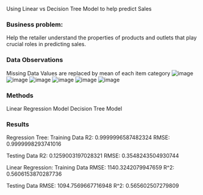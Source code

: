 Using Linear vs Decision Tree Model to help predict Sales

### Business problem:

Help the retailer understand the properties of products and outlets that play crucial roles in predicting sales.

### Data Observations
Missing Data Values are replaced by mean of each item category
![image](https://user-images.githubusercontent.com/76888532/176805556-c84b8d07-e21f-4b0c-a135-4e88f504ba58.png)
![image](https://user-images.githubusercontent.com/76888532/176805570-986d4fa8-ca05-48bb-9582-86ee0499552b.png)
![image](https://user-images.githubusercontent.com/76888532/176805584-3bcba728-f193-494a-b1b9-7cd517511856.png)
![image](https://user-images.githubusercontent.com/76888532/176805594-77a4214b-d148-4fdf-ba65-3d1a7460c389.png)
![image](https://user-images.githubusercontent.com/76888532/176805686-231dc130-2ee0-4406-b634-37a220c3183a.png)
![image](https://user-images.githubusercontent.com/76888532/176805709-0a3285ca-2f61-45fa-a491-5044771e8d4c.png)


### Methods
Linear Regression Model
Decision Tree Model

### Results
Regression Tree:
Training Data
R2: 0.9999996587482324
RMSE: 0.9999998293741016

Testing Data
R2: 0.1259003197028321
RMSE: 0.3548243504930744

Linear Regression:
Training Data
RMSE: 1140.3242079947659
R^2: 0.5606153870287736 
 
Testing Data
RMSE: 1094.7569667716948
R^2: 0.565602507279809



